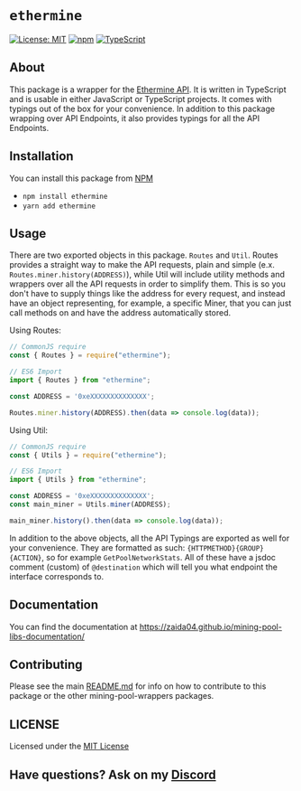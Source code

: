 # `ethermine`  

[![License: MIT](https://img.shields.io/badge/License-MIT-yellow.svg)](https://opensource.org/licenses/MIT) [![npm](https://img.shields.io/npm/v/ethermine?color=crimson&logo=npm)](https://www.npmjs.com/package/ethermine) [![TypeScript](https://github.com/zaida04/mining-pool-wrappers/actions/workflows/quality.yml/badge.svg)](https://github.com/zaida04/mining-pool-wrappers/actions/workflows/quality.yml)

## About
This package is a wrapper for the [Ethermine API](https://ethermine.org/api/worker). It is written in TypeScript and is usable in either JavaScript or TypeScript projects. It comes with typings out of the box for your convenience. In addition to this package wrapping over API Endpoints, it also provides typings for all the API Endpoints. 

## Installation
You can install this package from [NPM](https://www.npmjs.com/package/ethermine)

- `npm install ethermine`  
- `yarn add ethermine`

## Usage
There are two exported objects in this package. `Routes` and `Util`. Routes provides a straight way to make the API requests, plain and simple (e.x. `Routes.miner.history(ADDRESS)`), while Util will include utility methods and wrappers over all the API requests in order to simplify them. This is so you don't have to supply things like the address for every request, and instead have an object representing, for example, a specific Miner, that you can just call methods on and have the address automatically stored.

Using Routes:

```ts
// CommonJS require
const { Routes } = require("ethermine");

// ES6 Import
import { Routes } from "ethermine";

const ADDRESS = '0xeXXXXXXXXXXXXXX';

Routes.miner.history(ADDRESS).then(data => console.log(data));
```

Using Util:
```ts
// CommonJS require
const { Utils } = require("ethermine");

// ES6 Import
import { Utils } from "ethermine";

const ADDRESS = '0xeXXXXXXXXXXXXXX';
const main_miner = Utils.miner(ADDRESS);

main_miner.history().then(data => console.log(data));
```

In addition to the above objects, all the API Typings are exported as well for your convenience. They are formatted as such: `{HTTPMETHOD}{GROUP}{ACTION}`, so for example `GetPoolNetworkStats`. All of these have a jsdoc comment (custom) of `@destination` which will tell you what endpoint the interface corresponds to.

## Documentation
You can find the documentation at https://zaida04.github.io/mining-pool-libs-documentation/

## Contributing
Please see the main [README.md](https://github.com/zaida04/mining-pool-wrappers) for info on how to contribute to this package or the other mining-pool-wrappers packages.

## LICENSE
Licensed under the [MIT License](https://github.com/zaida04/mining-pool-wrappers/blob/master/LICENSE)

## Have questions? Ask on my [Discord](https://discord.gg/jf66UUN)